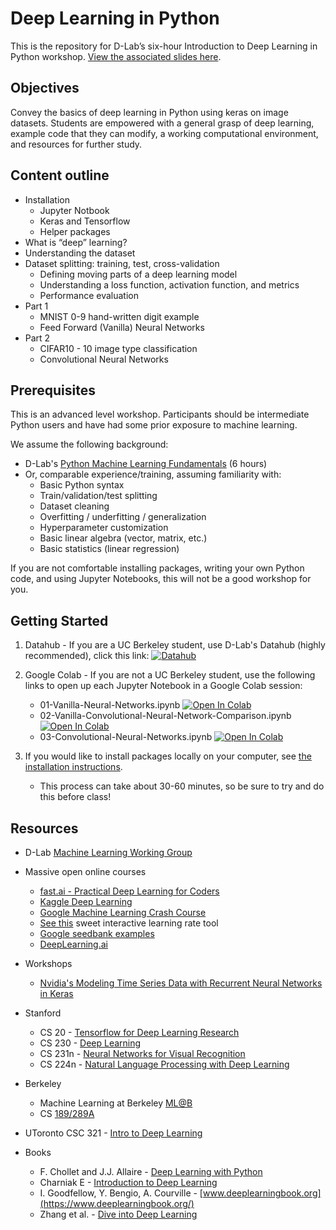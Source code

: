 # Deep Learning in Python

This is the repository for D-Lab’s six-hour Introduction to Deep Learning in Python workshop. [View the associated slides here](https://docs.google.com/presentation/d/1NQBDrjkM5ZdabDQFxd5_EqjXA33gt9N0-uI9viVTs6A/edit?usp=sharing).

## Objectives

Convey the basics of deep learning in Python using keras on image datasets. Students are empowered with a general grasp of deep learning, example code that they can modify, a working computational environment, and resources for further study.

## Content outline

* Installation
  * Jupyter Notbook
  * Keras and Tensorflow
  * Helper packages
* What is “deep” learning?
* Understanding the dataset
* Dataset splitting: training, test, cross-validation
  * Defining moving parts of a deep learning model
  * Understanding a loss function, activation function, and metrics
  * Performance evaluation
* Part 1
  * MNIST 0-9 hand-written digit example
  * Feed Forward (Vanilla) Neural Networks
* Part 2
  * CIFAR10 - 10 image type classification
  * Convolutional Neural Networks

## Prerequisites

This is an advanced level workshop. Participants should be intermediate Python users and have had some prior exposure to machine learning.

We assume the following background:

* D-Lab's [Python Machine Learning Fundamentals](https://github.com/dlab-berkeley/Python-Machine-Learning-Fundamentals) (6 hours)
* Or, comparable experience/training, assuming familiarity with:
  * Basic Python syntax
  * Train/validation/test splitting
  * Dataset cleaning
  * Overfitting / underfitting / generalization
  * Hyperparameter customization
  * Basic linear algebra (vector, matrix, etc.)
  * Basic statistics (linear regression)

If you are not comfortable installing packages, writing your own Python code, and using Jupyter Notebooks, this will not be a good workshop for you.


## Getting Started

1. Datahub - If you are a UC Berkeley student, use D-Lab's Datahub (highly recommended), click this link: [![Datahub](https://img.shields.io/badge/launch-datahub-blue)](https://dlab.datahub.berkeley.edu/hub/user-redirect/git-pull?repo=https%3A%2F%2Fgithub.com%2Fdlab-berkeley%2FPython-Deep-Learning&urlpath=tree%2FPython-Deep-Learning%2F&branch=main)

2. Google Colab - If you are not a UC Berkeley student, use the following links to open up each Jupyter Notebook in a Google Colab session:

    - 01-Vanilla-Neural-Networks.ipynb [![Open In Colab](https://colab.research.google.com/assets/colab-badge.svg)](https://colab.research.google.com/github/dlab-berkeley/Python-Deep-Learning/blob/main/lessons/01-Vanilla-Neural-Networks.ipynb)
    - 02-Vanilla-Convolutional-Neural-Network-Comparison.ipynb [![Open In Colab](https://colab.research.google.com/assets/colab-badge.svg)](https://colab.research.google.com/github/dlab-berkeley/Python-Deep-Learning/blob/main/lessons/02-Vanilla-Convolutional-Neural-Network-Comparison.ipynb)
    - 03-Convolutional-Neural-Networks.ipynb [![Open In Colab](https://colab.research.google.com/assets/colab-badge.svg)](https://colab.research.google.com/github/dlab-berkeley/Python-Deep-Learning/blob/main/lessons/03-Convolutional-Neural-Networks.ipynb)


3. If you would like to install packages locally on your computer, see [the installation instructions](https://github.com/dlab-berkeley/Python-Deep-Learning/blob/development/installation-instructions.md).

    - This process can take about 30-60 minutes, so be sure to try and do this before class!

## Resources

* D-Lab [Machine Learning Working Group](http://dlab.berkeley.edu/working-groups/machine-learning-working-group-0)

* Massive open online courses
    * [fast.ai - Practical Deep Learning for Coders](https://course.fast.ai/)
    * [Kaggle Deep Learning](https://www.kaggle.com/learn/deep-learning)
    * [Google Machine Learning Crash Course](https://developers.google.com/machine-learning/crash-course/)
    * [See this](https://developers.google.com/machine-learning/crash-course/fitter/graph) sweet interactive learning rate tool
    * [Google seedbank examples](https://tools.google.com/seedbank/seeds)
    * [DeepLearning.ai](https://www.deeplearning.ai/)

* Workshops
    * [Nvidia's Modeling Time Series Data with Recurrent Neural Networks in Keras](https://courses.nvidia.com/courses/course-v1:DLI+L-HX-05+V1/about)

* Stanford
    * CS 20 - [Tensorflow for Deep Learning Research](http://web.stanford.edu/class/cs20si/syllabus.html)
    * CS 230 - [Deep Learning](http://cs230.stanford.edu/)
    * CS 231n - [Neural Networks for Visual Recognition](http://cs231n.github.io/)
    * CS 224n - [Natural Language Processing with Deep Learning](http://web.stanford.edu/class/cs224n/)

* Berkeley
    * Machine Learning at Berkeley [ML@B](https://ml.berkeley.edu/)
    * CS [189/289A](https://people.eecs.berkeley.edu/~jrs/189/)

* UToronto CSC 321 - [Intro to Deep Learning](http://www.cs.toronto.edu/~rgrosse/courses/csc321_2018/)


* Books
    * F. Chollet and J.J. Allaire - [Deep Learning with Python](https://tanthiamhuat.files.wordpress.com/2018/03/deeplearningwithpython.pdf)
    * Charniak E - [Introduction to Deep Learning](https://mitpress.mit.edu/books/introduction-deep-learning)
    * I. Goodfellow, Y. Bengio, A. Courville - [www.deeplearningbook.org](https://www.deeplearningbook.org/)
    * Zhang et al. - [Dive into Deep Learning](http://en.diveintodeeplearning.org/)


